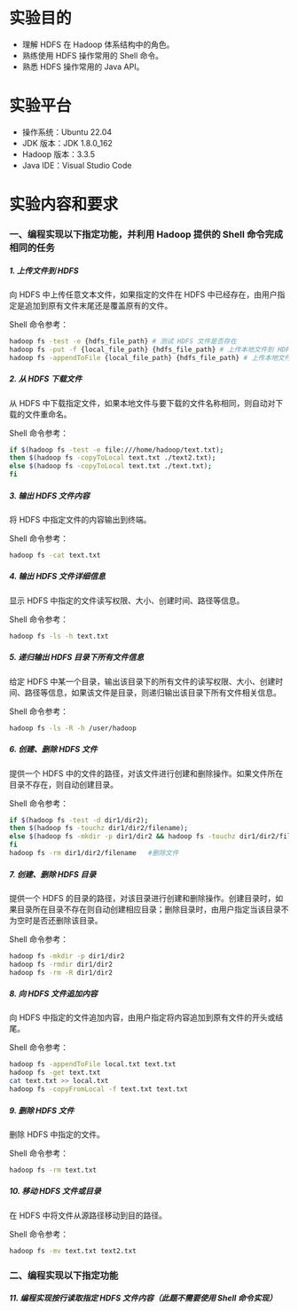 # 实验目的
- 理解 HDFS 在 Hadoop 体系结构中的角色。
- 熟练使用 HDFS 操作常用的 Shell 命令。
- 熟悉 HDFS 操作常用的 Java API。

# 实验平台
- 操作系统：Ubuntu 22.04
- JDK 版本：JDK 1.8.0_162
- Hadoop 版本：3.3.5
- Java IDE：Visual Studio Code

# 实验内容和要求

### 一、编程实现以下指定功能，并利用 Hadoop 提供的 Shell 命令完成相同的任务
##### 1. 上传文件到 HDFS
向 HDFS 中上传任意文本文件，如果指定的文件在 HDFS 中已经存在，由用户指定是追加到原有文件末尾还是覆盖原有的文件。

Shell 命令参考：

```bash
hadoop fs -test -e {hdfs_file_path} # 测试 HDFS 文件是否存在
hadoop fs -put -f {local_file_path} {hdfs_file_path} # 上传本地文件到 HDFS 并覆盖原有文件
hadoop fs -appendToFile {local_file_path} {hdfs_file_path} # 上传本地文件到 HDFS ，追加到原有文件末尾
```

##### 2. 从 HDFS 下载文件
从 HDFS 中下载指定文件，如果本地文件与要下载的文件名称相同，则自动对下载的文件重命名。

Shell 命令参考：

```bash
if $(hadoop fs -test -e file:///home/hadoop/text.txt);
then $(hadoop fs -copyToLocal text.txt ./text2.txt); 
else $(hadoop fs -copyToLocal text.txt ./text.txt); 
fi
```

##### 3. 输出 HDFS 文件内容
将 HDFS 中指定文件的内容输出到终端。

Shell 命令参考：

```bash
hadoop fs -cat text.txt
```

##### 4. 输出 HDFS 文件详细信息
显示 HDFS 中指定的文件读写权限、大小、创建时间、路径等信息。

Shell 命令参考：

```bash
hadoop fs -ls -h text.txt
```

##### 5. 递归输出 HDFS 目录下所有文件信息
给定 HDFS 中某一个目录，输出该目录下的所有文件的读写权限、大小、创建时间、路径等信息，如果该文件是目录，则递归输出该目录下所有文件相关信息。

Shell 命令参考：

```bash
hadoop fs -ls -R -h /user/hadoop
```

##### 6. 创建、删除 HDFS 文件
提供一个 HDFS 中的文件的路径，对该文件进行创建和删除操作。如果文件所在目录不存在，则自动创建目录。

Shell 命令参考：

```bash
if $(hadoop fs -test -d dir1/dir2);
then $(hadoop fs -touchz dir1/dir2/filename); 
else $(hadoop fs -mkdir -p dir1/dir2 && hadoop fs -touchz dir1/dir2/filename); 
fi
hadoop fs -rm dir1/dir2/filename   #删除文件
```

##### 7. 创建、删除 HDFS 目录
提供一个 HDFS 的目录的路径，对该目录进行创建和删除操作。创建目录时，如果目录所在目录不存在则自动创建相应目录；删除目录时，由用户指定当该目录不为空时是否还删除该目录。

Shell 命令参考：

```bash
hadoop fs -mkdir -p dir1/dir2
hadoop fs -rmdir dir1/dir2
hadoop fs -rm -R dir1/dir2
```

##### 8. 向 HDFS 文件追加内容
向 HDFS 中指定的文件追加内容，由用户指定将内容追加到原有文件的开头或结尾。

Shell 命令参考：

```bash
hadoop fs -appendToFile local.txt text.txt
hadoop fs -get text.txt
cat text.txt >> local.txt
hadoop fs -copyFromLocal -f text.txt text.txt
```

##### 9. 删除 HDFS 文件
删除 HDFS 中指定的文件。

Shell 命令参考：

```bash
hadoop fs -rm text.txt
```

##### 10. 移动 HDFS 文件或目录
在 HDFS 中将文件从源路径移动到目的路径。

Shell 命令参考：

```bash
hadoop fs -mv text.txt text2.txt
```

### 二、编程实现以下指定功能

##### 11. 编程实现按行读取指定 HDFS 文件内容（此题不需要使用 Shell 命令实现）